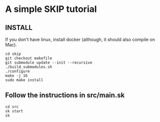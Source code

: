# A simple SKIP tutorial

## INSTALL

If you don't have linux, install docker (although, it should also compile on Mac).

```git clone https://github.com/skiplang/skip.git
cd skip
git checkout makefile
git submodule update --init --recursive
./build_submodules.sh
./configure
make -j 16
sudo make install
```

## Follow the instructions in src/main.sk

```
cd src
sk start
sk
```
